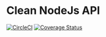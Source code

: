 # Clean NodeJs API

[![CircleCI](https://circleci.com/gh/luizclr/clean-node-api/tree/master.svg?style=shield)](https://circleci.com/gh/luizclr/clean-node-api/tree/master) [![Coverage Status](https://coveralls.io/repos/github/luizclr/clean-node-api/badge.svg?branch=master)](https://coveralls.io/github/luizclr/clean-node-api?branch=master)